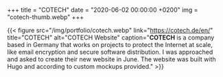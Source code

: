 +++
title = "COTECH"
date = "2020-06-02 00:00:00 +0200"
img = "cotech-thumb.webp"
+++

{{< figure src="/img/portfolio/cotech.webp" link="https://cotech.de/en/" title="COTECH" alt="COTECH Website" caption="**COTECH** is a company based in Germany that works on projects to protect the Internet at scale, like email encryption and secure software distribution. I was approached and asked to create their new website in June. The website was built with Hugo and according to custom mockups provided." >}}
